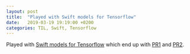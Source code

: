 ```yaml
---
layout: post
title:  "Played with Swift models for Tensorflow"
date:   2019-03-19 19:19:00 +0200
categories: TIL, Swift, Tensorflow
---
```

Played with [Swift models for Tensorflow](https://github.com/tensorflow/swift-models) which end up with [PR1](https://github.com/tensorflow/swift-models/pull/64) and [PR2](https://github.com/tensorflow/swift-models/pull/65).
